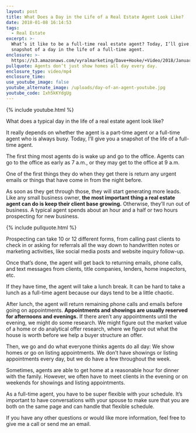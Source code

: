 ```yaml
---
layout: post
title: What Does a Day in the Life of a Real Estate Agent Look Like?
date: 2018-01-08 16:14:53
tags:
  - Real Estate
excerpt: >-
  What’s it like to be a full-time real estate agent? Today, I’ll give you a
  snapshot of a day in the life of a full-time agent.
enclosure: >-
  https://s3.amazonaws.com/vyralmarketing/Dave+Hooke/+Video/2018/January/Central+PA+Real+Estate+Agent-+What+Does+a+Day+in+the+Life+of+a+Real+Estate+Agent+Look+Like%253F.mp4
pullquote: Agents don’t just show homes all day every day.
enclosure_type: video/mp4
enclosure_time:
use_youtube_image: false
youtube_alternate_image: /uploads/day-of-an-agent-youtube.jpg
youtube_code: Ixh5kKYdgUg
---
```



{% include youtube.html %}

What does a typical day in the life of a real estate agent look like?

It really depends on whether the agent is a part-time agent or a full-time agent who is always busy. Today, I’ll give you a snapshot of the life of a full-time agent.

The first thing most agents do is wake up and go to the office. Agents can go to the office as early as 7 a.m., or they may get to the office at 9 a.m.

One of the first things they do when they get there is return any urgent emails or things that have come in from the night before.

As soon as they get through those, they will start generating more leads. Like any small business owner, **the most important thing a real estate agent can do is keep their client base growing.** Otherwise, they’ll run out of business. A typical agent spends about an hour and a half or two hours prospecting for new business.

{% include pullquote.html %}

Prospecting can take 10 or 12 different forms, from calling past clients to check in or asking for referrals all the way down to handwritten notes or marketing activities, like social media posts and website inquiry follow-up.

Once that’s done, the agent will get back to returning emails, phone calls, and text messages from clients, title companies, lenders, home inspectors, etc.

If they have time, the agent will take a lunch break. It can be hard to take a lunch as a full-time agent because our days tend to be a little chaotic.

After lunch, the agent will return remaining phone calls and emails before going on appointments. **Appointments and showings are usually reserved for afternoons and evenings.** If there aren’t any appointments until the evening, we might do some research. We might figure out the market value of a home or do analytical offer research, where we figure out what the house is worth before we help a buyer structure an offer.

Then, we go and do what everyone thinks agents do all day: We show homes or go on listing appointments. We don’t have showings or listing appointments every day, but we do have a few throughout the week.

Sometimes, agents are able to get home at a reasonable hour for dinner with the family. However, we often have to meet clients in the evening or on weekends for showings and listing appointments.

As a full-time agent, you have to be super flexible with your schedule. It’s important to have conversations with your spouse to make sure that you are both on the same page and can handle that flexible schedule.

If you have any other questions or would like more information, feel free to give me a call or send me an email.